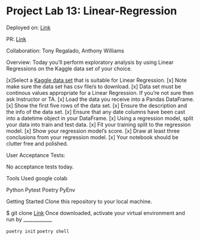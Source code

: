 # Project Lab 13: Linear-Regression

Deployed on: [Link](https://github.com/kevinhenry/linear-regression)

PR: [Link](https://github.com/kevinhenry/linear-regression/pulls)

Collaboration:
  Tony Regalado, Anthony Williams

Overview: Today you’ll perform exploratory analysis by using Linear Regressions on the Kaggle data set of your choice.

[x]Select a [Kaggle data set](https://www.kaggle.com/datasets?search=linear+regression) that is suitable for Linear Regression.
[x] Note make sure the data set has csv file/s to download.
[x] Data set must be continous values appropriate for a Linear Regression. If you’re not sure then ask Instructor or TA.
[x] Load the data you receive into a Pandas DataFrame.
[x] Show the first five rows of the data set.
[x] Ensure the description and the info of the data set.
[x] Ensure that any date columns have been cast into a datetime object in your DataFrame.
[x] Using a regression model, split your data into train and test data.
[x] Fit your training split to the regression model.
[x] Show your regression model’s score.
[x] Draw at least three conclusions from your regression model.
[x] Your notebook should be clutter free and polished.

User Acceptance Tests:

No acceptance tests today.

Tools Used
google colab

Python
Pytest
Poetry
PyEnv

Getting Started
Clone this repository to your local machine.

$ git clone [Link](https://github.com/kevinhenry/linear-regression.git)
Once downloaded, activate your virtual environment and run by ____________

`poetry init`
`poetry shell`
